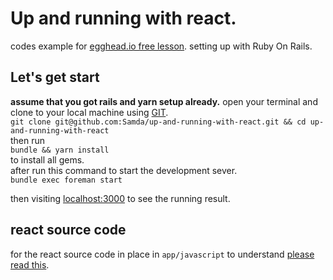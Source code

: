 # Up and running with react.

codes example for [egghead.io free lesson](https://egghead.io/lessons/react-react-fundamentals-development-environment-setup).
setting up with Ruby On Rails.  

## Let's get start
**assume that you got rails and yarn setup already.**
open your terminal and clone to your local machine using [GIT](https://try.github.io/levels/1/challenges/1).  
`git clone git@github.com:Samda/up-and-running-with-react.git && cd up-and-running-with-react`  
then run  
`bundle && yarn install`  
to install all gems.  
after run this command to start the development sever.  
`bundle exec foreman start`

then visiting [localhost:3000](http://localhost:3000) to see the running result.

## react source code
for the react source code in place in `app/javascript` to understand [please read this](https://github.com/rails/webpacker).
